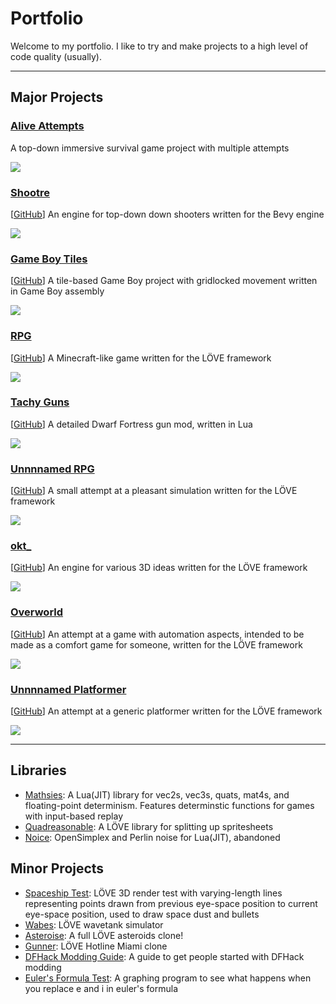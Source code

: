 # Portfolio

Welcome to my portfolio.
I like to try and make projects to a high level of code quality (usually).

---

## Major Projects

### [Alive Attempts](/major/alive/main.md)
A top-down immersive survival game project with multiple attempts

<img src="images/alive_screenshot_1.png?raw=true"/>

### [Shootre](/major/shootre/main.md)
[[GitHub](https://github.com/wolfboyft/shootre)]
An engine for top-down down shooters written for the Bevy engine

<img src="images/shootre_screenshot.png?raw=true"/>

### [Game Boy Tiles](/major/game_boy_tiles/main.md)
[[GitHub](https://github.com/wolfboyft/gameboytiles)]
A tile-based Game Boy project with gridlocked movement written in Game Boy assembly

<img src="images/gameboytiles_screenshot_2.png?raw=true">

### [RPG](/major/rpg/main.md)
[[GitHub](https://github.com/wolfboyft/rpg)]
A Minecraft-like game written for the LÖVE framework

<img src="images/rpg_screenshot_1.png?raw=true">

### [Tachy Guns](/major/tachy_guns/main.md)
[[GitHub](https://github.com/wolfboyft/tachy-guns)]
A detailed Dwarf Fortress gun mod, written in Lua

<img src="images/tachy_guns_screenshot.png?raw=true">

### [Unnnnamed RPG](/major/unnnnamedRPG/main.md)
[[GitHub](https://github.com/wolfboyft/unnnnamedRPG)]
A small attempt at a pleasant simulation written for the LÖVE framework

<img src="images/unnnnamedrpg_screenshot_1.png?raw=true">

### [okt_](/major/okt_/main.md)
[[GitHub](https://github.com/wolfboyft/okt_)]
An engine for various 3D ideas written for the LÖVE framework

<img src="images/okt__screenshot.png?raw=true">

### [Overworld](/major/overworld/main.md)
[[GitHub](https://github.com/wolfboyft/overworld)]
An attempt at a game with automation aspects, intended to be made as a comfort game for someone, written for the LÖVE framework

<img src="images/overworld_screenshot_1.png?raw=true">

### [Unnnnamed Platformer](/major/unnnnamedPlatformer/main.md)
[[GitHub](https://github.com/wolfboyft/unnnnamedPlatformer)]
An attempt at a generic platformer written for the LÖVE framework

<img src="images/unnnnamedplatformer_screenshot.png?raw=true">

---

## Libraries

- [Mathsies](https://github.com/wolfboyft/mathsies): A Lua(JIT) library for vec2s, vec3s, quats, mat4s, and floating-point determinism.
Features determinstic functions for games with input-based replay
- [Quadreasonable](https://github.com/wolfboyft/quadreasonable): A LÖVE library for splitting up spritesheets
- [Noice](https://github.com/wolfboyft/noice): OpenSimplex and Perlin noise for Lua(JIT), abandoned

## Minor Projects

- [Spaceship Test](https://github.com/wolfboyft/spaceshipTest): LÖVE 3D render test with varying-length lines representing points drawn from previous eye-space position to current eye-space position, used to draw space dust and bullets
- [Wabes](https://github.com/wolfboyft/wabes): LÖVE wavetank simulator
- [Asteroise](https://github.com/wolfboyft/asteroise): A full LÖVE asteroids clone!
- [Gunner](https://github.com/wolfboyft/gunner): LÖVE Hotline Miami clone
- [DFHack Modding Guide](https://docs.dfhack.org/en/latest/docs/guides/modding-guide.html): A guide to get people started with DFHack modding
- [Euler's Formula Test](https://github.com/wolfboyft/eulers_formula_test): A graphing program to see what happens when you replace e and i in euler's formula
